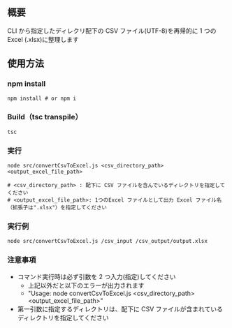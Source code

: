 ## 概要

CLI から指定したディレクリ配下の CSV ファイル(UTF-8)を再帰的に 1 つの Excel (.xlsx)に整理します

## 使用方法

### npm install

```shell
npm install # or npm i
```

### Build（tsc transpile）

```shell
tsc
```

### 実行

```shell
node src/convertCsvToExcel.js <csv_directory_path> <output_excel_file_path>

# <csv_directory_path> : 配下に CSV ファイルを含んでいるディレクトリを指定してください
# <output_excel_file_path>: 1つのExcel ファイルとして出力 Excel ファイル名（拡張子は".xlsx"）を指定してください
```

### 実行例

```shell
node src/convertCsvToExcel.js /csv_input /csv_output/output.xlsx
```

### 注意事項

- コマンド実行時は必ず引数を 2 つ入力(指定)してください
  - 上記以外だと以下のエラーが出力されます
  - "Usage: node convertCsvToExcel.js <csv_directory_path> <output_excel_file_path>"
- 第一引数に指定するディレクトリは、配下に CSV ファイルが含まれているディレクトリを指定してください
